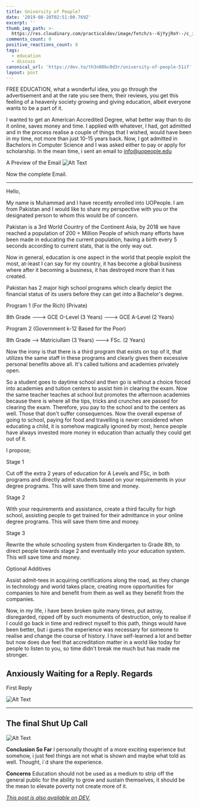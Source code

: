 ```yaml
---
title: University of People?
date: '2019-08-20T02:51:00.769Z'
excerpt: ''
thumb_img_path: >-
  https://res.cloudinary.com/practicaldev/image/fetch/s--6jYyjRoY--/c_imagga_scale,f_auto,fl_progressive,h_420,q_auto,w_1000/https://res.cloudinary.com/practicaldev/image/fetch/s--OC3CRhkf--/c_imagga_scale%2Cf_auto%2Cfl_progressive%2Ch_420%2Cq_auto%2Cw_1000/https://thepracticaldev.s3.amazonaws.com/i/cq3spq1cqig47vwcya5w.jpg
comments_count: 0
positive_reactions_count: 8
tags:
  - education
  - discuss
canonical_url: 'https://dev.to/th3n00bc0d3r/university-of-people-51if'
layout: post
---
```

FREE EDUCATION, what a wonderful idea, you go through the advertisement and at the rate you see them, their reviews, you get this feeling of a heavenly society growing and giving education, albeit everyone wants to be a part of it. 

I wanted to get an American Accredited Degree, what better way than to do it online, saves money and time. I applied with whatever, I had, got admitted and in the process realise a couple of things that I wished, would have been in my time, not more than just 10-15 years back. Now, I got admitted in Bachelors in Computer Science and I was asked either to pay or apply for scholarship. In the mean time, i sent an email to info@uopeople.edu

A Preview of the Email 
![Alt Text](https://thepracticaldev.s3.amazonaws.com/i/m0x4og6lea0vkj87qxmm.png)

Now the complete Email.

------------
Hello,


My name is Muhammad and I have recently enrolled into UOPeople. I am from Pakistan and I would like to share my perspective with you or the designated person to whom this would be of concern.


Pakistan is a 3rd World Country of the Continent Asia, by 2018 we have reached a population of 200 + Million People of which many efforts have been made in educating the current population, having a birth every 5 seconds according to current stats, that is the only way out.


Now in general, education is one aspect in the world that people exploit the most, at-least I can say for my country, it has become a global business where after it becoming a business, it has destroyed more than it has created. 


Pakistan has 2 major high school programs which clearly depict the financial status of its users before they can get into a Bachelor's degree.


Program 1 (For the Rich) (Private)

8th Grade ---> GCE O-Level (3 Years) ---> GCE A-Level (2 Years)


Program 2 (Government k-12 Based for the Poor)

8th Grade --> Matriciullam (3 Years) ---> FSc. (2 Years)


Now the irony is that there is a third program that exists on top of it, that utilizes the same staff in these programs and clearly gives them excessive personal benefits above all. It's called tuitions and  academies privately open. 


So a student goes to daytime school and then go is without a choice forced into academies and tuition centers to assist him in clearing the exam. Now the same teacher teaches at school but promotes the afternoon academies because there is where all the tips, tricks and crunches are passed for clearing the exam. Therefore, you pay to the school and to the centers as well. Those that don't suffer consequences. Now the overall expense of going to school, paying for food and travelling is never considered when educating a child, it is somehow magically ignored by most, hence people have always invested more money in education than actually they could get out of it. 


I propose;


Stage 1

Cut off the extra 2 years of education for A Levels and FSc, in both programs and directly admit students based on your requirements in your degree programs. This will save them time and money. 


Stage 2

With your requirements and assistance, create a third faculty for high school, assisting people to get trained for their admittance in your online degree programs. This will save them time and money.


Stage 3 

Rewrite the whole schooling system from Kindergarten to Grade 8th, to direct people towards stage 2 and eventually into your education system. This will save time and money.


Optional Additives

Assist admit-tees in acquiring certifications along the road, as they change in technology and world takes place, creating more opportunities for companies to hire and benefit from them as well as they benefit from the companies.


Now, in my life, i have been broken quite many times, put astray, disregarded, ripped off by such monuments of destruction, only to realise if I could go back in time and redirect myself to this path, things would have been better, but i guess the experience was necessary for someone to realise and change the course of history. I have self-learned a lot and better but now does due feel that accreditation matter in a world like today for people to listen to you, so time didn't break me much but has made me stronger.

Anxiously Waiting for a Reply.
Regards
------------

First Reply

![Alt Text](https://thepracticaldev.s3.amazonaws.com/i/wtxphay0u2nufjzmlcnt.png)

------------

The final Shut Up Call
------------
![Alt Text](https://thepracticaldev.s3.amazonaws.com/i/earetehhoce24o7s6wpj.png)

__Conclusion So Far__
I personally thought of a more exciting experience but somehow, i just feel things are not what is shown and maybe what told as well. Thought, i`d share the experience.

__Concerns__
Education should not be used as a medium to strip off the general public for the ability to grow and sustain themselves, it should be the mean to elevate poverty not create more of it.

*[This post is also available on DEV.](https://dev.to/th3n00bc0d3r/university-of-people-51if)*


<script>
const parent = document.getElementsByTagName('head')[0];
const script = document.createElement('script');
script.type = 'text/javascript';
script.src = 'https://cdnjs.cloudflare.com/ajax/libs/iframe-resizer/4.1.1/iframeResizer.min.js';
script.charset = 'utf-8';
script.onload = function() {
    window.iFrameResize({}, '.liquidTag');
};
parent.appendChild(script);
</script>    
